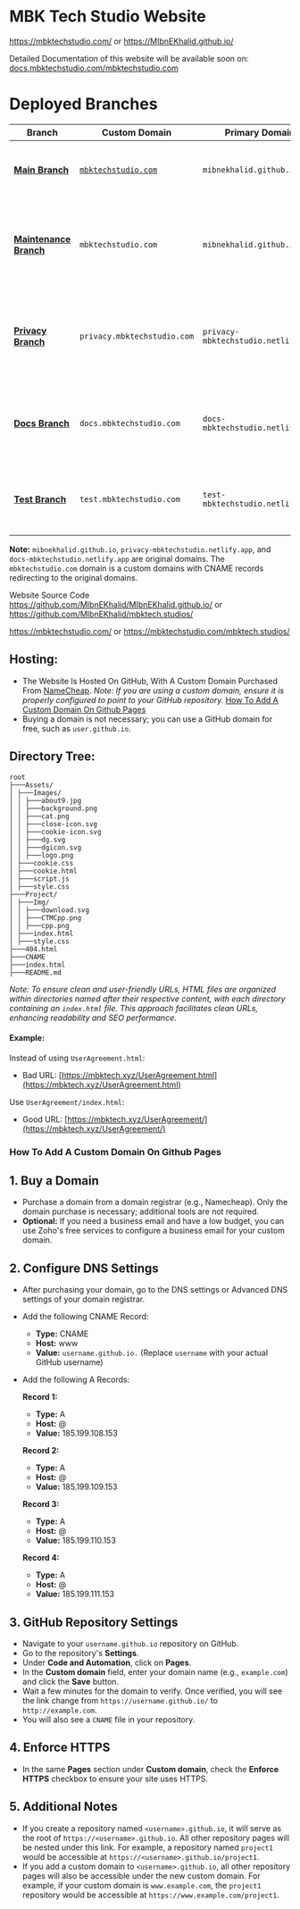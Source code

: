 # MBK Tech Studio Website

https://mbktechstudio.com/ or https://MIbnEKhalid.github.io/

Detailed Documentation of this website will be available soon on: [docs.mbktechstudio.com/mbktechstudio.com](https://docs.mbktechstudio.com/mbktechstudio.com)

# **Deployed Branches**

| **Branch**                                                                                  | **Custom Domain**          | **Primary Domain**                           | **Deployment**                                                                                           |
|---------------------------------------------------------------------------------------------|-----------------------------|-----------------------------------------|-----------------------------------------------------------------------------------------------------------|
| [**Main Branch**](https://github.com/MIbnEKhalid/MIbnEKhalid.github.io/tree/main)           | [`mbktechstudio.com`](https://mbktechstudio.com)         | `mibnekhalid.github.io`                 | Hosted using GitHub Pages. The main branch deploys the primary site.                                       |
| [**Maintenance Branch**](https://github.com/MIbnEKhalid/MIbnEKhalid.github.io/tree/Maintenance) | `mbktechstudio.com`         | `mibnekhalid.github.io`                 | Used for deploying a maintenance page on `mbktechstudio.com` during maintenance periods.                   |
| [**Privacy Branch**](https://github.com/MIbnEKhalid/MIbnEKhalid.github.io/tree/Privacy)     | `privacy.mbktechstudio.com` | `privacy-mbktechstudio.netlify.app`     | Hosted using Netlify. Linked to the Privacy branch, this deployment is for the privacy-related subdomain.  |
| [**Docs Branch**](https://github.com/MIbnEKhalid/MIbnEKhalid.github.io/tree/Docs)           | `docs.mbktechstudio.com`    | `docs-mbktechstudio.netlify.app`        | Hosted using Netlify. Linked to the Docs branch, this deployment is for the documentation subdomain.       |
| [**Test Branch**](https://github.com/MIbnEKhalid/MIbnEKhalid.github.io/tree/test)           | `test.mbktechstudio.com`    | `test-mbktechstudio.netlify.app`        | Hosted using Netlify. Linked to the test branch, this deployment is for the testing purpose.       |

**Note:** `mibnekhalid.github.io`, `privacy-mbktechstudio.netlify.app`, and `docs-mbktechstudio.netlify.app` are original domains. The `mbktechstudio.com` domain is a custom domains with CNAME records redirecting to the original domains.








Website Source Code 
https://github.com/MIbnEKhalid/MIbnEKhalid.github.io/ or https://github.com/MIbnEKhalid/mbktech.studios/

https://mbktechstudio.com/ or https://mbktechstudio.com/mbktech.studios/

## Hosting:
- The Website Is Hosted On GitHub, With A Custom Domain Purchased From [NameCheap](https://namecheap.com).
  *Note: If you are using a custom domain, ensure it is properly configured to point to your GitHub repository.* [How To Add A Custom Domain On Github Pages](#how-to-add-a-custom-domain-on-github-pages)
- Buying a domain is not necessary; you can use a GitHub domain for free, such as `user.github.io`.

## Directory Tree:

```
root
├───Assets/
│ ├───Images/
│ │ ├───about9.jpg
│ │ ├───background.png
│ │ ├───cat.png
│ │ ├───close-icon.svg
│ │ ├───cookie-icon.svg
│ │ ├───dg.svg
│ │ ├───dgicon.svg
│ │ ├───logo.png
│ ├───cookie.css
│ ├───cookie.html
│ ├───script.js
│ ├───style.css
├───Project/
│ ├───Img/
│ │ ├───download.svg
│ │ ├───CTMCpp.png
│ │ ├───cpp.png
│ ├───index.html
│ ├───style.css
├───404.html
├───CNAME
├───index.html
├───README.md
```

*Note: To ensure clean and user-friendly URLs, HTML files are organized within directories named after their respective content, with each directory containing an `index.html` file. This approach facilitates clean URLs, enhancing readability and SEO performance.*

#### Example:

Instead of using `UserAgreement.html`:
- Bad URL: [https://mbktech.xyz/UserAgreement.html](https://mbktech.xyz/UserAgreement.html)

Use `UserAgreement/index.html`:
  - Good URL: [https://mbktech.xyz/UserAgreement/](https://mbktech.xyz/UserAgreement/)

### How To Add A Custom Domain On Github Pages

## 1. Buy a Domain
- Purchase a domain from a domain registrar (e.g., Namecheap). Only the domain purchase is necessary; additional tools are not required.
- **Optional:** If you need a business email and have a low budget, you can use Zoho's free services to configure a business email for your custom domain.

## 2. Configure DNS Settings
- After purchasing your domain, go to the DNS settings or Advanced DNS settings of your domain registrar.

- Add the following CNAME Record:

    - **Type:** CNAME
    - **Host:** www
    - **Value:** `username.github.io.` (Replace `username` with your actual GitHub username)

- Add the following A Records:

    **Record 1:**
    - **Type:** A
    - **Host:** @
    - **Value:** 185.199.108.153

    **Record 2:**
    - **Type:** A
    - **Host:** @
    - **Value:** 185.199.109.153

    **Record 3:**
    - **Type:** A
    - **Host:** @
    - **Value:** 185.199.110.153

    **Record 4:**
    - **Type:** A
    - **Host:** @
    - **Value:** 185.199.111.153


## 3. GitHub Repository Settings
- Navigate to your `username.github.io` repository on GitHub.
- Go to the repository's **Settings**.
- Under **Code and Automation**, click on **Pages**.
- In the **Custom domain** field, enter your domain name (e.g., `example.com`) and click the **Save** button.
- Wait a few minutes for the domain to verify. Once verified, you will see the link change from `https://username.github.io/` to `http://example.com`.
- You will also see a `CNAME` file in your repository.

## 4. Enforce HTTPS
- In the same **Pages** section under **Custom domain**, check the **Enforce HTTPS** checkbox to ensure your site uses HTTPS.

## 5. Additional Notes
- If you create a repository named `<username>.github.io`, it will serve as the root of `https://<username>.github.io`. All other repository pages will be nested under this link. For example, a repository named `project1` would be accessible at `https://<username>.github.io/project1`.
- If you add a custom domain to `<username>.github.io`, all other repository pages will also be accessible under the new custom domain. For example, if your custom domain is `www.example.com`, the `project1` repository would be accessible at `https://www.example.com/project1`.
